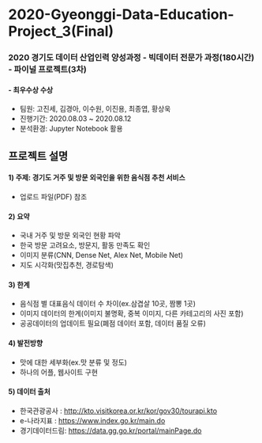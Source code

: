 # 2020-Gyeonggi-Data-Education-Project_3(Final)
### 2020 경기도 데이터 산업인력 양성과정 - 빅데이터 전문가 과정(180시간) - 파이널 프로젝트(3차)
#### - 최우수상 수상
- 팀원: 고진세, 김경아, 이수원, 이진용, 최종엽, 황상욱
- 진행기간: 2020.08.03 ~ 2020.08.12
- 분석환경: Jupyter Notebook 활용

## 프로젝트 설명

#### 1) 주제: 경기도 거주 및 방문 외국인을 위한 음식점 추천 서비스
- 업로드 파일(PDF) 참조

#### 2) 요약
- 국내 거주 및 방문 외국인 현황 파악
- 한국 방문 고려요소, 방문지, 활동 만족도 확인
- 이미지 분류(CNN, Dense Net, Alex Net, Mobile Net)
- 지도 시각화(맛집추천, 경로탐색)

#### 3) 한계
- 음식점 별 대표음식 데이터 수 차이(ex.삼겹살 10곳, 짬뽕 1곳)
- 이미지 데이터의 한계(이미지 불명확, 중복 이미지, 다른 카테고리의 사진 포함)
- 공공데이터의 업데이트 필요(폐점 데이터 포함, 데이터 품질 오류)

#### 4) 발전방향
- 맛에 대한 세부화(ex.맛 분류 및 정도)
- 하나의 어플, 웹사이트 구현

#### 5) 데이터 출처
- 한국관광공사 : http://kto.visitkorea.or.kr/kor/gov30/tourapi.kto
- e-나라지표 : https://www.index.go.kr/main.do
- 경기데이터드림: https://data.gg.go.kr/portal/mainPage.do
